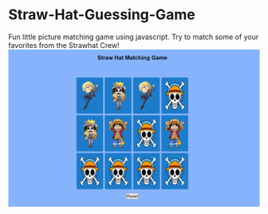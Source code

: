 # Straw-Hat-Guessing-Game
Fun little picture matching game using javascript. Try to match some of your favorites from the Strawhat Crew!
![alt text](https://github.com/Afinch97/Straw-Hat-Guessing-Game/blob/main/StrawHatGuessingGame.PNG?raw=true)
